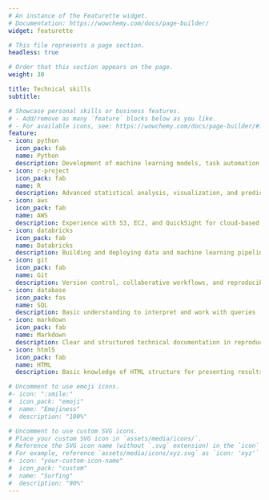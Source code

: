 ```yaml
---
# An instance of the Featurette widget.
# Documentation: https://wowchemy.com/docs/page-builder/
widget: featurette

# This file represents a page section.
headless: true

# Order that this section appears on the page.
weight: 30

title: Technical skills
subtitle:

# Showcase personal skills or business features.
# - Add/remove as many `feature` blocks below as you like.
# - For available icons, see: https://wowchemy.com/docs/page-builder/#icons
feature:
- icon: python
  icon_pack: fab
  name: Python
  description: Development of machine learning models, task automation, and data analysis
- icon: r-project
  icon_pack: fab
  name: R
  description: Advanced statistical analysis, visualization, and predictive modeling
- icon: aws
  icon_pack: fab
  name: AWS
  description: Experience with S3, EC2, and QuickSight for cloud-based analytics
- icon: databricks
  icon_pack: fab
  name: Databricks
  description: Building and deploying data and machine learning pipelines in collaborative environments
- icon: git
  icon_pack: fab
  name: Git
  description: Version control, collaborative workflows, and reproducible development
- icon: database
  icon_pack: fas
  name: SQL
  description: Basic understanding to interpret and work with queries
- icon: markdown
  icon_pack: fab
  name: Markdown
  description: Clear and structured technical documentation in reproducible environments
- icon: html5
  icon_pack: fab
  name: HTML
  description: Basic knowledge of HTML structure for presenting results or integrating content

# Uncomment to use emoji icons.
#- icon: ":smile:"
#  icon_pack: "emoji"
#  name: "Emojiness"
#  description: "100%"  

# Uncomment to use custom SVG icons.
# Place your custom SVG icon in `assets/media/icons/`.
# Reference the SVG icon name (without `.svg` extension) in the `icon` field.
# For example, reference `assets/media/icons/xyz.svg` as `icon: 'xyz'`
#- icon: "your-custom-icon-name"
#  icon_pack: "custom"
#  name: "Surfing"
#  description: "90%"
---
```

